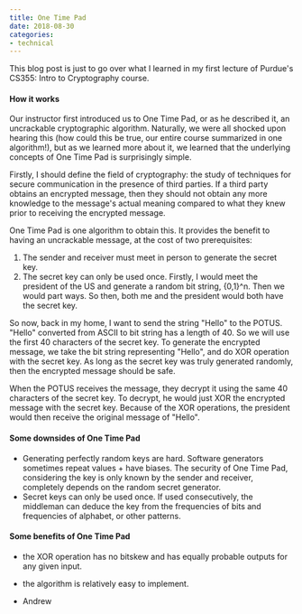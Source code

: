 ```yaml
---
title: One Time Pad
date: 2018-08-30
categories:
- technical
---
```


This blog post is just to go over what I learned in my first lecture of Purdue's CS355: Intro to Cryptography course.

#### How it works
Our instructor first introduced us to One Time Pad, or as he described it, an uncrackable cryptographic algorithm. Naturally, we were all shocked upon hearing this (how could this be true, our entire course summarized in one algorithm!), but as we learned more about it, we learned that the underlying concepts of One Time Pad is surprisingly simple.

Firstly, I should define the field of cryptography: the study of techniques for secure communication in the presence of third parties. If a third party obtains an encrypted message, then they should not obtain any more knowledge to the message's actual meaning compared to what they knew prior to receiving the encrypted message.

One Time Pad is one algorithm to obtain this. It provides the benefit to having an uncrackable message, at the cost of two prerequisites:
1. The sender and receiver must meet in person to generate the secret key.
2. The secret key can only be used once.
Firstly, I would meet the president of the US and generate a random bit string, {0,1}^n. Then we would part ways. So then, both me and the president would both have the secret key.

So now, back in my home, I want to send the string "Hello" to the POTUS. "Hello" converted from ASCII to bit string has a length of 40. So we will use the first 40 characters of the secret key. To generate the encrypted message, we take the bit string representing "Hello", and do XOR operation with the secret key. As long as the secret key was truly generated randomly, then the encrypted message should be safe.

When the POTUS receives the message, they decrypt it using the same 40 characters of the secret key. To decrypt, he would just XOR the encrypted message with the secret key. Because of the XOR operations, the president would then receive the original message of "Hello".

#### Some downsides of One Time Pad
- Generating perfectly random keys are hard. Software generators sometimes repeat values + have biases. The security of One Time Pad, considering the key is only known by the sender and receiver, completely depends on the random secret generator.
- Secret keys can only be used once. If used consecutively, the middleman can deduce the key from the frequencies of bits and frequencies of alphabet, or other patterns.

#### Some benefits of One Time Pad
- the XOR operation has no bitskew and has equally probable outputs for any given input.
- the algorithm is relatively easy to implement.

- Andrew